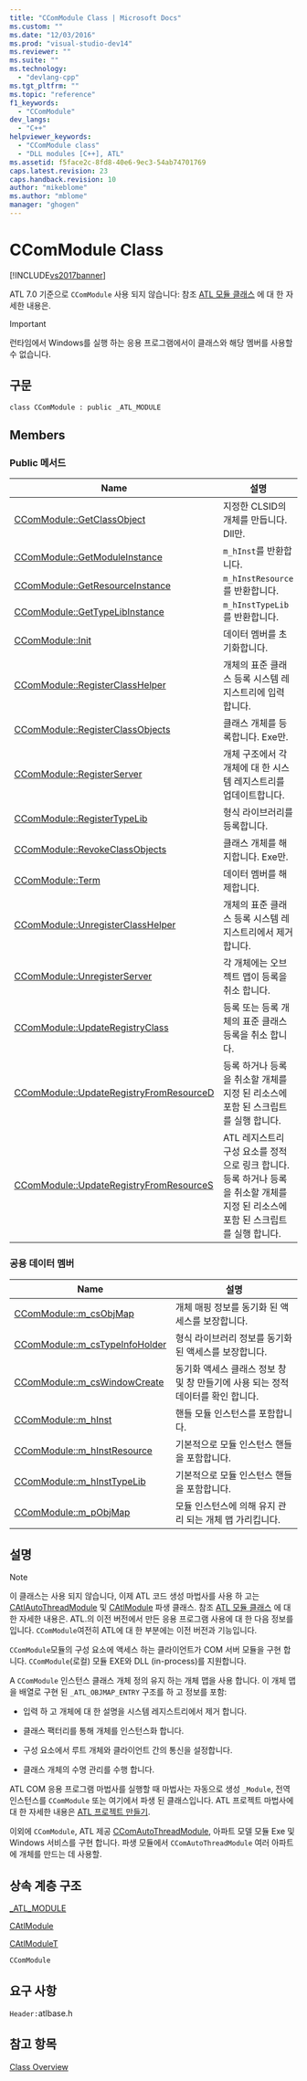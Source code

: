 ```yaml
---
title: "CComModule Class | Microsoft Docs"
ms.custom: ""
ms.date: "12/03/2016"
ms.prod: "visual-studio-dev14"
ms.reviewer: ""
ms.suite: ""
ms.technology: 
  - "devlang-cpp"
ms.tgt_pltfrm: ""
ms.topic: "reference"
f1_keywords: 
  - "CComModule"
dev_langs: 
  - "C++"
helpviewer_keywords: 
  - "CComModule class"
  - "DLL modules [C++], ATL"
ms.assetid: f5face2c-8fd8-40e6-9ec3-54ab74701769
caps.latest.revision: 23
caps.handback.revision: 10
author: "mikeblome"
ms.author: "mblome"
manager: "ghogen"
---
```

# CComModule Class
[!INCLUDE[vs2017banner](../../assembler/inline/includes/vs2017banner.md)]

ATL 7.0 기준으로 `CComModule` 사용 되지 않습니다: 참조  [ATL 모듈 클래스](../../atl/atl-module-classes.md) 에 대 한 자세한 내용은.  
  
> [!IMPORTANT]
>  런타임에서 Windows를 실행 하는 응용 프로그램에서이 클래스와 해당 멤버를 사용할 수 없습니다.  
  
## 구문  
  
```  
class CComModule : public _ATL_MODULE  
```  
  
## Members  
  
### Public 메서드  
  
|Name|설명|  
|----------|--------|  
|[CComModule::GetClassObject](../Topic/CComModule::GetClassObject.md)|지정한 CLSID의 개체를 만듭니다.  Dll만.|  
|[CComModule::GetModuleInstance](../Topic/CComModule::GetModuleInstance.md)|`m_hInst`를 반환합니다.|  
|[CComModule::GetResourceInstance](../Topic/CComModule::GetResourceInstance.md)|`m_hInstResource`를 반환합니다.|  
|[CComModule::GetTypeLibInstance](../Topic/CComModule::GetTypeLibInstance.md)|`m_hInstTypeLib`를 반환합니다.|  
|[CComModule::Init](../Topic/CComModule::Init.md)|데이터 멤버를 초기화합니다.|  
|[CComModule::RegisterClassHelper](../Topic/CComModule::RegisterClassHelper.md)|개체의 표준 클래스 등록 시스템 레지스트리에 입력 합니다.|  
|[CComModule::RegisterClassObjects](../Topic/CComModule::RegisterClassObjects.md)|클래스 개체를 등록합니다.  Exe만.|  
|[CComModule::RegisterServer](../Topic/CComModule::RegisterServer.md)|개체 구조에서 각 개체에 대 한 시스템 레지스트리를 업데이트합니다.|  
|[CComModule::RegisterTypeLib](../Topic/CComModule::RegisterTypeLib.md)|형식 라이브러리를 등록합니다.|  
|[CComModule::RevokeClassObjects](../Topic/CComModule::RevokeClassObjects.md)|클래스 개체를 해지합니다.  Exe만.|  
|[CComModule::Term](../Topic/CComModule::Term.md)|데이터 멤버를 해제합니다.|  
|[CComModule::UnregisterClassHelper](../Topic/CComModule::UnregisterClassHelper.md)|개체의 표준 클래스 등록 시스템 레지스트리에서 제거합니다.|  
|[CComModule::UnregisterServer](../Topic/CComModule::UnregisterServer.md)|각 개체에는 오브젝트 맵이 등록을 취소 합니다.|  
|[CComModule::UpdateRegistryClass](../Topic/CComModule::UpdateRegistryClass.md)|등록 또는 등록 개체의 표준 클래스 등록을 취소 합니다.|  
|[CComModule::UpdateRegistryFromResourceD](../Topic/CComModule::UpdateRegistryFromResourceD.md)|등록 하거나 등록을 취소할 개체를 지정 된 리소스에 포함 된 스크립트를 실행 합니다.|  
|[CComModule::UpdateRegistryFromResourceS](../Topic/CComModule::UpdateRegistryFromResourceS.md)|ATL 레지스트리 구성 요소를 정적으로 링크 합니다.  등록 하거나 등록을 취소할 개체를 지정 된 리소스에 포함 된 스크립트를 실행 합니다.|  
  
### 공용 데이터 멤버  
  
|Name|설명|  
|----------|--------|  
|[CComModule::m\_csObjMap](../Topic/CComModule::m_csObjMap.md)|개체 매핑 정보를 동기화 된 액세스를 보장합니다.|  
|[CComModule::m\_csTypeInfoHolder](../Topic/CComModule::m_csTypeInfoHolder.md)|형식 라이브러리 정보를 동기화 된 액세스를 보장합니다.|  
|[CComModule::m\_csWindowCreate](../Topic/CComModule::m_csWindowCreate.md)|동기화 액세스 클래스 정보 창 및 창 만들기에 사용 되는 정적 데이터를 확인 합니다.|  
|[CComModule::m\_hInst](../Topic/CComModule::m_hInst.md)|핸들 모듈 인스턴스를 포함합니다.|  
|[CComModule::m\_hInstResource](../Topic/CComModule::m_hInstResource.md)|기본적으로 모듈 인스턴스 핸들을 포함합니다.|  
|[CComModule::m\_hInstTypeLib](../Topic/CComModule::m_hInstTypeLib.md)|기본적으로 모듈 인스턴스 핸들을 포함합니다.|  
|[CComModule::m\_pObjMap](../Topic/CComModule::m_pObjMap.md)|모듈 인스턴스에 의해 유지 관리 되는 개체 맵 가리킵니다.|  
  
## 설명  
  
> [!NOTE]
>  이 클래스는 사용 되지 않습니다, 이제 ATL 코드 생성 마법사를 사용 하 고는  [CAtlAutoThreadModule](../../atl/reference/catlautothreadmodule-class.md) 및  [CAtlModule](../../atl/reference/catlmodule-class.md) 파생 클래스.  참조  [ATL 모듈 클래스](../../atl/atl-module-classes.md) 에 대 한 자세한 내용은.  ATL.의 이전 버전에서 만든 응용 프로그램 사용에 대 한 다음 정보를입니다.  `CComModule`여전히 ATL에 대 한 부분에는 이전 버전과 기능입니다.  
  
 `CComModule`모듈의 구성 요소에 액세스 하는 클라이언트가 COM 서버 모듈을 구현 합니다.  `CComModule`\(로컬\) 모듈 EXE와 DLL \(in\-process\)를 지원합니다.  
  
 A `CComModule` 인스턴스 클래스 개체 정의 유지 하는 개체 맵을 사용 합니다.  이 개체 맵을 배열로 구현 된 `_ATL_OBJMAP_ENTRY` 구조를 하 고 정보를 포함:  
  
-   입력 하 고 개체에 대 한 설명을 시스템 레지스트리에서 제거 합니다.  
  
-   클래스 팩터리를 통해 개체를 인스턴스화 합니다.  
  
-   구성 요소에서 루트 개체와 클라이언트 간의 통신을 설정합니다.  
  
-   클래스 개체의 수명 관리를 수행 합니다.  
  
 ATL COM 응용 프로그램 마법사를 실행할 때 마법사는 자동으로 생성 `_Module`, 전역 인스턴스를 `CComModule` 또는 여기에서 파생 된 클래스입니다.  ATL 프로젝트 마법사에 대 한 자세한 내용은 [ATL 프로젝트 만들기](../../atl/reference/creating-an-atl-project.md).  
  
 이외에 `CComModule`, ATL 제공  [CComAutoThreadModule](../../atl/reference/ccomautothreadmodule-class.md), 아파트 모델 모듈 Exe 및 Windows 서비스를 구현 합니다.  파생 모듈에서 `CComAutoThreadModule` 여러 아파트에 개체를 만드는 데 사용할.  
  
## 상속 계층 구조  
 [\_ATL\_MODULE](../Topic/_ATL_MODULE.md)  
  
 [CAtlModule](../../atl/reference/catlmodule-class.md)  
  
 [CAtlModuleT](../../atl/reference/catlmodulet-class.md)  
  
 `CComModule`  
  
## 요구 사항  
 `Header:`atlbase.h  
  
## 참고 항목  
 [Class Overview](../../atl/atl-class-overview.md)